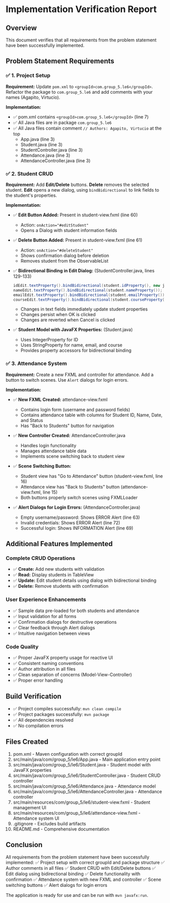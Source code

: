 # Implementation Verification Report

## Overview
This document verifies that all requirements from the problem statement have been successfully implemented.

## Problem Statement Requirements

### ✅ 1. Project Setup
**Requirement:** Update `pom.xml` to `<groupId>com.group_5.le6</groupId>`. Refactor the package to `com.group_5.le6` and add comments with your names (Agapito, Virtucio).

**Implementation:**
- ✅ pom.xml contains `<groupId>com.group_5.le6</groupId>` (line 7)
- ✅ All Java files are in package `com.group_5.le6`
- ✅ All Java files contain comment `// Authors: Agapito, Virtucio` at the top
  - App.java (line 3)
  - Student.java (line 3)
  - StudentController.java (line 3)
  - Attendance.java (line 3)
  - AttendanceController.java (line 3)

### ✅ 2. Student CRUD
**Requirement:** Add **Edit/Delete** buttons. **Delete** removes the selected student. **Edit** opens a new dialog, using `bindBidirectional` to link fields to the student's properties.

**Implementation:**
- ✅ **Edit Button Added:** Present in student-view.fxml (line 60)
  - Action: `onAction="#editStudent"`
  - Opens a Dialog with student information fields
  
- ✅ **Delete Button Added:** Present in student-view.fxml (line 61)
  - Action: `onAction="#deleteStudent"`
  - Shows confirmation dialog before deletion
  - Removes student from the ObservableList
  
- ✅ **Bidirectional Binding in Edit Dialog:** (StudentController.java, lines 129-133)
  ```java
  idEdit.textProperty().bindBidirectional(student.idProperty(), new javafx.util.converter.NumberStringConverter());
  nameEdit.textProperty().bindBidirectional(student.nameProperty());
  emailEdit.textProperty().bindBidirectional(student.emailProperty());
  courseEdit.textProperty().bindBidirectional(student.courseProperty());
  ```
  - Changes in text fields immediately update student properties
  - Changes persist when OK is clicked
  - Changes are reverted when Cancel is clicked

- ✅ **Student Model with JavaFX Properties:** (Student.java)
  - Uses IntegerProperty for ID
  - Uses StringProperty for name, email, and course
  - Provides property accessors for bidirectional binding

### ✅ 3. Attendance System
**Requirement:** Create a new FXML and controller for attendance. Add a button to switch scenes. Use `Alert` dialogs for login errors.

**Implementation:**
- ✅ **New FXML Created:** attendance-view.fxml
  - Contains login form (username and password fields)
  - Contains attendance table with columns for Student ID, Name, Date, and Status
  - Has "Back to Students" button for navigation
  
- ✅ **New Controller Created:** AttendanceController.java
  - Handles login functionality
  - Manages attendance table data
  - Implements scene switching back to student view
  
- ✅ **Scene Switching Button:** 
  - Student view has "Go to Attendance" button (student-view.fxml, line 16)
  - Attendance view has "Back to Students" button (attendance-view.fxml, line 15)
  - Both buttons properly switch scenes using FXMLLoader
  
- ✅ **Alert Dialogs for Login Errors:** (AttendanceController.java)
  - Empty username/password: Shows ERROR Alert (line 63)
  - Invalid credentials: Shows ERROR Alert (line 72)
  - Successful login: Shows INFORMATION Alert (line 69)

## Additional Features Implemented

### Complete CRUD Operations
- ✅ **Create:** Add new students with validation
- ✅ **Read:** Display students in TableView
- ✅ **Update:** Edit student details using dialog with bidirectional binding
- ✅ **Delete:** Remove students with confirmation

### User Experience Enhancements
- ✅ Sample data pre-loaded for both students and attendance
- ✅ Input validation for all forms
- ✅ Confirmation dialogs for destructive operations
- ✅ Clear feedback through Alert dialogs
- ✅ Intuitive navigation between views

### Code Quality
- ✅ Proper JavaFX property usage for reactive UI
- ✅ Consistent naming conventions
- ✅ Author attribution in all files
- ✅ Clean separation of concerns (Model-View-Controller)
- ✅ Proper error handling

## Build Verification
- ✅ Project compiles successfully: `mvn clean compile`
- ✅ Project packages successfully: `mvn package`
- ✅ All dependencies resolved
- ✅ No compilation errors

## Files Created
1. pom.xml - Maven configuration with correct groupId
2. src/main/java/com/group_5/le6/App.java - Main application entry point
3. src/main/java/com/group_5/le6/Student.java - Student model with JavaFX properties
4. src/main/java/com/group_5/le6/StudentController.java - Student CRUD controller
5. src/main/java/com/group_5/le6/Attendance.java - Attendance model
6. src/main/java/com/group_5/le6/AttendanceController.java - Attendance controller
7. src/main/resources/com/group_5/le6/student-view.fxml - Student management UI
8. src/main/resources/com/group_5/le6/attendance-view.fxml - Attendance system UI
9. .gitignore - Excludes build artifacts
10. README.md - Comprehensive documentation

## Conclusion
All requirements from the problem statement have been successfully implemented:
✅ Project setup with correct groupId and package structure
✅ Author comments in all files
✅ Student CRUD with Edit/Delete buttons
✅ Edit dialog using bidirectional binding
✅ Delete functionality with confirmation
✅ Attendance system with new FXML and controller
✅ Scene switching buttons
✅ Alert dialogs for login errors

The application is ready for use and can be run with `mvn javafx:run`.

